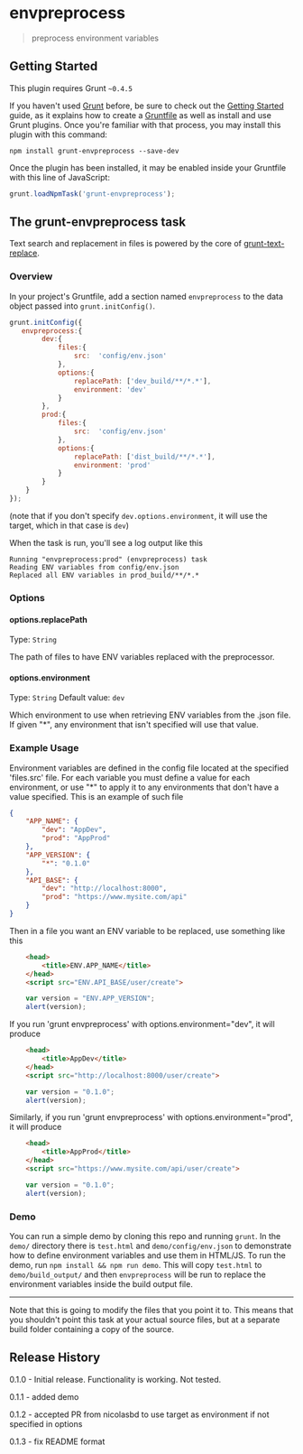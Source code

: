 # envpreprocess

> preprocess environment variables

## Getting Started
This plugin requires Grunt `~0.4.5`

If you haven't used [Grunt](http://gruntjs.com/) before, be sure to check out the [Getting Started](http://gruntjs.com/getting-started) guide, as it explains how to create a [Gruntfile](http://gruntjs.com/sample-gruntfile) as well as install and use Grunt plugins. Once you're familiar with that process, you may install this plugin with this command:

```shell
npm install grunt-envpreprocess --save-dev
```

Once the plugin has been installed, it may be enabled inside your Gruntfile with this line of JavaScript:

```js
grunt.loadNpmTask('grunt-envpreprocess');
```

## The grunt-envpreprocess task
Text search and replacement in files is powered by the core of [grunt-text-replace](https://github.com/yoniholmes/grunt-text-replace).
### Overview
In your project's Gruntfile, add a section named `envpreprocess` to the data object passed into `grunt.initConfig()`.

```js
grunt.initConfig({
   envpreprocess:{
        dev:{
            files:{
                src:  'config/env.json'
            },
            options:{
                replacePath: ['dev_build/**/*.*'],
                environment: 'dev'
            }
        },
        prod:{
            files:{
                src:  'config/env.json'
            },
            options:{
                replacePath: ['dist_build/**/*.*'],
                environment: 'prod'
            }
        }
    }
});
```
(note that if you don't specify `dev.options.environment`, it will use the target, which in that case is `dev`)


When the task is run, you'll see a log output like this
```
Running "envpreprocess:prod" (envpreprocess) task
Reading ENV variables from config/env.json
Replaced all ENV variables in prod_build/**/*.*
```

### Options

#### options.replacePath
Type: `String`

The path of files to have ENV variables replaced with the preprocessor.

#### options.environment
Type: `String`
Default value: `dev`

Which environment to use when retrieving ENV variables from the .json file. If given "*", any environment that isn't specified will use that value.



### Example Usage
Environment variables are defined in the config file located at the specified 'files.src' file. For each variable you must define a value for each environment, or use "*" to apply it to any environments that don't have a value specified. This is an example of such file

```json
{
	"APP_NAME": {
		"dev": "AppDev",
		"prod": "AppProd"
	},
	"APP_VERSION": {
		"*": "0.1.0"
	},
	"API_BASE": {
		"dev": "http://localhost:8000",
		"prod": "https://www.mysite.com/api"
	}
}
```

Then in a file you want an ENV variable to be replaced, use something like this

```html
    <head>
        <title>ENV.APP_NAME</title>
    </head>
    <script src="ENV.API_BASE/user/create">
```

```js
    var version = "ENV.APP_VERSION";
    alert(version);
```

If you  run 'grunt envpreprocess' with options.environment="dev", it will produce

```html
    <head>
        <title>AppDev</title>
    </head>
    <script src="http://localhost:8000/user/create">
```

```js
    var version = "0.1.0";
    alert(version);
```

Similarly, if you  run 'grunt envpreprocess' with options.environment="prod", it will produce

```html
    <head>
        <title>AppProd</title>
    </head>
    <script src="https://www.mysite.com/api/user/create">
```

```js
    var version = "0.1.0";
    alert(version);
```

### Demo


You can run a simple demo by cloning this repo and running `grunt`. In the `demo/` directory there is `test.html` and `demo/config/env.json` to demonstrate how to define environment variables and use them in HTML/JS. To run the demo, run `npm install && npm run demo`. This will copy `test.html` to `demo/build_output/` and then `envpreprocess` will be run to replace the environment variables inside the build output file.


---

Note that this is going to modify the files that you point it to. This means that you shouldn't point this task at your actual source files, but at a separate build folder containing a copy of the source.

## Release History
0.1.0 - Initial release. Functionality is working. Not tested.

0.1.1 - added demo

0.1.2 - accepted PR from nicolasbd to use target as environment if not specified in options

0.1.3 - fix README format

